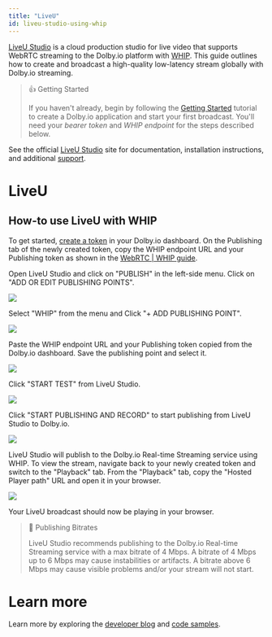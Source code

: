 ```yaml
---
title: "LiveU"
id: liveu-studio-using-whip
---
```

[LiveU Studio](https://www.liveu.tv/products/produce/liveu-studio) is a cloud production studio for live video that supports WebRTC streaming to the Dolby.io platform with [WHIP](/millicast/broadcast/webrtc-whip.md). This guide outlines how to create and broadcast a high-quality low-latency stream globally with Dolby.io streaming.

> 👍 Getting Started
> 
> If you haven't already, begin by following the [Getting Started](/millicast/getting-started/index.md) tutorial to create a Dolby.io application and start your first broadcast. You'll need your _bearer token_ and _WHIP endpoint_ for the steps described below.

See the official [LiveU Studio](https://www.liveu.tv/support) site for documentation, installation instructions, and additional [support](https://knowledge-base.studio.liveu.tv/en/).

# LiveU

## How-to use LiveU with WHIP

To get started, [create a token](/millicast/streaming-dashboard/managing-your-tokens.md) in your Dolby.io dashboard. On the Publishing tab of the newly created token, copy the WHIP endpoint URL and your Publishing token as shown in the [WebRTC | WHIP guide](/millicast/broadcast/webrtc-whip.md).

Open LiveU Studio and click on "PUBLISH" in the left-side menu. Click on "ADD OR EDIT PUBLISHING POINTS".


![](https://cdn.TODO.io/docs/readme/9536f28-liveustudio_1.png)



Select "WHIP" from the menu and Click "+ ADD PUBLISHING POINT".


![](https://cdn.TODO.io/docs/readme/9bfbe69-liveustudio_2.png)



Paste the WHIP endpoint URL and your Publishing token copied from the Dolby.io dashboard. Save the publishing point and select it.


![](https://cdn.TODO.io/docs/readme/73fe154-liveustudio_3.png)



Click "START TEST" from LiveU Studio.


![](https://cdn.TODO.io/docs/readme/f0c28ee-liveustudio_4.png)



Click "START PUBLISHING AND RECORD" to start publishing from LiveU Studio to Dolby.io.


![](https://cdn.TODO.io/docs/readme/ef3d369-liveustudio_5.png)



LiveU Studio will publish to the Dolby.io Real-time Streaming service using WHIP. To view the stream, navigate back to your newly created token and switch to the "Playback" tab. From the "Playback" tab, copy the "Hosted Player path" URL and open it in your browser.


![](https://cdn.TODO.io/docs/readme/b670483-liveustudio_6.png)



Your LiveU broadcast should now be playing in your browser.

> 🚧 Publishing Bitrates
> 
> LiveU Studio recommends publishing to the Dolby.io Real-time Streaming service with a max bitrate of 4 Mbps. A bitrate of 4 Mbps up to 6 Mbps may cause instabilities or artifacts. A bitrate above 6 Mbps may cause visible problems and/or your stream will not start.

# Learn more

Learn more by exploring the [developer blog](https://dolby.io/blog/tag/broadcast/) and [code samples](https://github.com/orgs/dolbyio-samples/repositories?q=broadcast).

